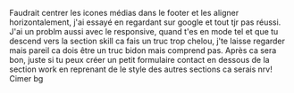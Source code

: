 Faudrait centrer les icones médias dans le footer et les aligner horizontalement, j'ai essayé en regardant sur google et tout tjr pas réussi.
J'ai un problm aussi avec le responsive, quand t'es en mode tel et que tu descend vers la section skill ca fais un truc trop chelou, j'te laisse regarder mais pareil ca dois être un truc bidon mais comprend pas.
Après ca sera bon, juste si tu peux créer un petit formulaire contact en dessous de la section work en reprenant de le style des autres sections ca serais nrv!
Cimer bg
